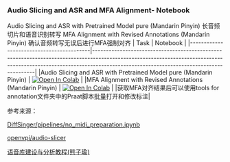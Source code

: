 ### Audio Slicing and ASR and MFA Alignment- Notebook
Audio Slicing and ASR with Pretrained Model pure (Mandarin Pinyin) 长音频切片和语音识别转写
MFA Alignment with Revised Annotations (Mandarin Pinyin) 确认音频转写无误后进行MFA强制对齐
| Task                                     | Notebook                                                                                                                                                                                                            |
|------------------------------------------|---------------------------------------------------------------------------------------------------------------------------------------------------------------------------------------------------------------------|
|Audio Slicing and ASR with Pretrained Model pure (Mandarin Pinyin) | [![Open In Colab](https://colab.research.google.com/assets/colab-badge.svg)](https://colab.research.google.com/github/AlexandaJerry/PPASR/blob/develop/ppasr_processor_mfa_pure.ipynb) |
|MFA Alignment with Revised Annotations (Mandarin Pinyin) | [![Open In Colab](https://colab.research.google.com/assets/colab-badge.svg)](https://colab.research.google.com/github/AlexandaJerry/PPASR/blob/develop/revised%20one%20for%20all.ipynb) |
|获取MFA对齐结果后可以使用tools for annotation文件夹中的Praat脚本批量打开和修改标注|

参考来源： 

[DiffSinger/pipelines/no_midi_preparation.ipynb](https://github.com/openvpi/DiffSinger/blob/refactor/pipelines/no_midi_preparation.ipynb)

[openvpi/audio-slicer](https://github.com/openvpi/audio-slicer)

[语音库建设与分析教程(熊子瑜)](http://ling.cass.cn/keyan/xueshuchengguo/cgtj/202112/t20211209_5380420.html)
